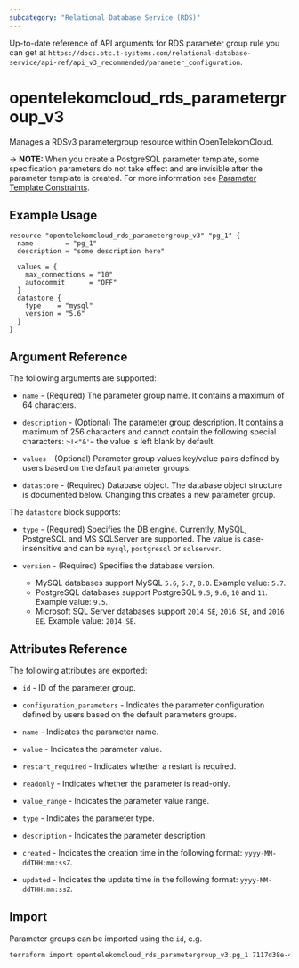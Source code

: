 ```yaml
---
subcategory: "Relational Database Service (RDS)"
---
```


Up-to-date reference of API arguments for RDS parameter group rule you can get at
`https://docs.otc.t-systems.com/relational-database-service/api-ref/api_v3_recommended/parameter_configuration`.

# opentelekomcloud_rds_parametergroup_v3

Manages a RDSv3 parametergroup resource within OpenTelekomCloud.

-> **NOTE:** When you create a PostgreSQL parameter template, some specification parameters do not take effect and are
invisible after the parameter template is created. For more information see [Parameter Template Constraints](https://docs.otc.t-systems.com/relational-database-service/api-ref/api_v3_recommended/parameter_configuration/creating_a_parameter_template.html#constraints).

## Example Usage

```hcl
resource "opentelekomcloud_rds_parametergroup_v3" "pg_1" {
  name        = "pg_1"
  description = "some description here"

  values = {
    max_connections = "10"
    autocommit      = "OFF"
  }
  datastore {
    type    = "mysql"
    version = "5.6"
  }
}
```

## Argument Reference

The following arguments are supported:

* `name` - (Required) The parameter group name. It contains a maximum of 64 characters.

* `description` - (Optional) The parameter group description. It contains a maximum of 256 characters
  and cannot contain the following special characters: `>!<"&'=` the value is left blank by default.

* `values` - (Optional) Parameter group values key/value pairs defined by users based on the default parameter groups.

* `datastore` - (Required) Database object. The database object structure is documented below. Changing this creates a new parameter group.

The `datastore` block supports:

* `type` - (Required) Specifies the DB engine. Currently, MySQL, PostgreSQL and MS SQLServer are supported.
  The value is case-insensitive and can be `mysql`, `postgresql` or `sqlserver`.

* `version` - (Required) Specifies the database version.
  * MySQL databases support MySQL `5.6`, `5.7`, `8.0`. Example value: `5.7`.
  * PostgreSQL databases support PostgreSQL `9.5`, `9.6`, `10` and `11`. Example value: `9.5`.
  * Microsoft SQL Server databases support `2014 SE`, `2016 SE`, and `2016 EE`. Example value: `2014_SE`.


## Attributes Reference

The following attributes are exported:

* `id` -  ID of the parameter group.

* `configuration_parameters` - Indicates the parameter configuration defined by users based on the default parameters groups.

* `name` - Indicates the parameter name.

* `value` - Indicates the parameter value.

* `restart_required` - Indicates whether a restart is required.

* `readonly` - Indicates whether the parameter is read-only.

* `value_range` - Indicates the parameter value range.

* `type` - Indicates the parameter type.

* `description` - Indicates the parameter description.

* `created` - Indicates the creation time in the following format: `yyyy-MM-ddTHH:mm:ssZ`.

* `updated` - Indicates the update time in the following format: `yyyy-MM-ddTHH:mm:ssZ`.

## Import

Parameter groups can be imported using the `id`, e.g.

```sh
terraform import opentelekomcloud_rds_parametergroup_v3.pg_1 7117d38e-4c8f-4624-a505-bd96b97d024c
```
